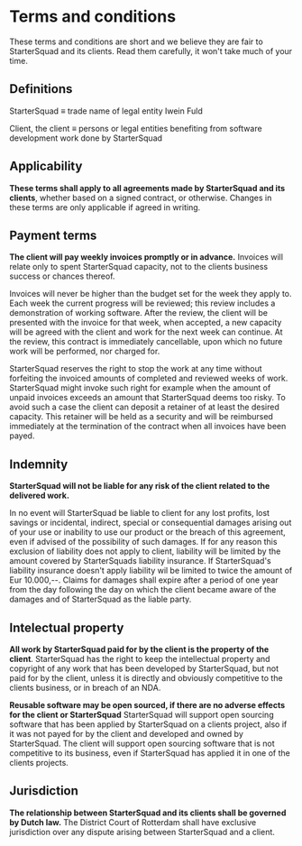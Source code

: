 Terms and conditions
====================
These terms and conditions are short and we believe they are fair to StarterSquad and its clients. Read them carefully, it won't take much of your time.

Definitions
-----------
StarterSquad ≡ trade name of legal entity Iwein Fuld

Client, the client ≡ persons or legal entities benefiting from software development work done by StarterSquad

Applicability
--------
**These terms shall apply to all agreements made by StarterSquad and its clients**, whether based on a signed contract, or otherwise. Changes in these terms are only applicable if agreed in writing.

Payment terms
--------

**The client will pay weekly invoices promptly or in advance.** Invoices will relate only to spent StarterSquad capacity, not to the clients business success or chances thereof. 

Invoices will never be higher than the budget set for the week they apply to. Each week the current progress will be reviewed; this review includes a demonstration of working software. After the review, the client will be presented with the invoice for that week, when accepted, a new capacity will be agreed with the client and work for the next week can continue. At the review, this contract is immediately cancellable, upon which no future work will be performed, nor charged for.

StarterSquad reserves the right to stop the work at any time without forfeiting the invoiced amounts of completed and reviewed weeks of work. StarterSquad might invoke such right for example when the amount of unpaid invoices exceeds an amount that StarterSquad deems too risky. To avoid such a case the client can deposit a retainer of at least the desired capacity. This retainer will be held as a security and will be reimbursed immediately at the termination of the contract when all invoices have been payed.


Indemnity
------------

**StarterSquad will not be liable for any risk of the client related to the delivered work.**

In no event will StarterSquad be liable to client for any lost
profits, lost savings or incidental, indirect, special or
consequential damages arising out of your use or inability to use our
product or the breach of this agreement, even if advised of the
possibility of such damages. If for any reason this exclusion of
liability does not apply to client, liability will be limited by the amount covered
by StarterSquads liability insurance. If StarterSquad's liability insurance doesn't 
apply liability wil be limited to twice
the amount of Eur 10.000,--. Claims for damages shall expire after a
period of one year from the day following the day on which the client
became aware of the damages and of StarterSquad as the liable party.

Intelectual property
---------------
**All work by StarterSquad paid for by the client is the property of the client**. StarterSquad has the right to keep the intellectual property and copyright of any work that has been developed by StarterSquad, but not paid for by the client, unless it is directly and obviously competitive to the clients business, or in breach of an NDA.

**Reusable software may be open sourced, if there are no adverse effects for the client or StarterSquad** StarterSquad will support open sourcing software that has been applied by StarterSquad on a clients project, also if it was not payed for by the client and developed and owned by StarterSquad. The client will support open sourcing software that is not competitive to its business, even if StarterSquad has applied it in one of the clients projects. 

Jurisdiction
---------- 

**The relationship between StarterSquad and its clients shall be governed by Dutch law.** The District Court of Rotterdam shall have exclusive jurisdiction over any dispute arising between StarterSquad and a client. 